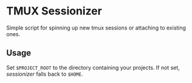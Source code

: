 # TMUX Sessionizer

Simple script for spinning up new tmux sessions or attaching to existing ones.

## Usage

Set `$PROJECT_ROOT` to the directory containing your projects. If not set, *sessionizer* falls back to `$HOME`.
